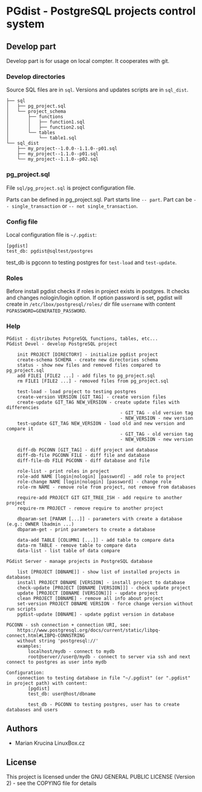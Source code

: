 # PGdist - PostgreSQL projects control system

## Develop part

Develop part is for usage on local compter. It cooperates with git.

### Develop directories

Source SQL files are in `sql`. Versions and updates scripts are in `sql_dist`.

```
├── sql
│   ├── pg_project.sql
│   └── project_schema
│       ├── functions
│       │   ├── function1.sql
│       │   ├── function2.sql
│       └── tables
│           └── table1.sql
└── sql_dist
    ├── my_project--1.0.0--1.1.0--p01.sql
    ├── my_project--1.1.0--p01.sql
    └── my_project--1.1.0--p02.sql
```

### pg_project.sql

File `sql/pg_project.sql` is project configuration file.

Parts can be defined in pg_project.sql. Part starts line `-- part`. Part can be `-- single_transaction` or `-- not single_transaction`.

### Config file

Local configuration file is `~/.pgdist`:

```
[pgdist]
test_db: pgdist@sqltest/postgres
```

test_db is pgconn to testing postgres for `test-load` and `test-update`.

### Roles

Before install pgdist checks if roles in project exists in postgres. It checks and changes nologin/login option. If option password is set, pgdist will create in `/etc/lbox/postgresql/roles/` dir file `username` with content `PGPASSWORD=GENERATED_PASSWORD`.


### Help
```
PGdist - distributes PotgreSQL functions, tables, etc...
PGdist Devel - develop PostgreSQL project

    init PROJECT [DIRECTORY] - initialize pgdist project
    create-schema SCHEMA - create new directories schema
    status - show new files and removed files compared to pg_project.sql
    add FILE1 [FILE2 ...] - add files to pg_project.sql
    rm FILE1 [FILE2 ...] - removed files from pg_project.sql

    test-load - load project to testing postgres
    create-version VERSION [GIT_TAG] - create version files
    create-update GIT_TAG NEW_VERSION - create update files with differencies
                                          - GIT_TAG - old version tag
                                          - NEW_VERSION - new version
    test-update GIT_TAG NEW_VERSION - load old and new version and compare it
                                          - GIT_TAG - old version tag
                                          - NEW_VERSION - new version

    diff-db PGCONN [GIT_TAG] - diff project and database
    diff-db-file PGCONN FILE - diff file and database
    diff-file-db FILE PGCONN - diff database and file

    role-list - print roles in project
    role-add NAME [login|nologin] [password] - add role to project
    role-change NAME [login|nologin] [password] - change role
    role-rm NAME - remove role from project, not remove from databases

    require-add PROJECT GIT GIT_TREE_ISH - add require to another project
    require-rm PROJECT - remove require to another project

    dbparam-set [PARAM [...]] - parameters with create a database (e.g.: OWNER lbadmin ...)
    dbparam-get - print parameters to create a database

    data-add TABLE [COLUMN1 [...]] - add table to compare data
    data-rm TABLE - remove table to compare data
    data-list - list table of data compare

PGdist Server - manage projects in PostgreSQL database

    list [PROJECT [DBNAME]] - show list of installed projects in databases
    install PROJECT DBNAME [VERSION] - install project to database
    check-update [PROJECT [DBNAME [VERSION]]] - check update project
    update [PROJECT [DBNAME [VERSION]]] - update project
    clean PROJECT [DBNAME] - remove all info about project
    set-version PROJECT DBNAME VERSION - force change version without run scripts
    pgdist-update [DBNAME] - update pgdist version in database

PGCONN - ssh connection + connection URI, see:
    https://www.postgresql.org/docs/current/static/libpq-connect.html#LIBPQ-CONNSTRING
    without string 'postgresql://'
    examples:
        localhost/mydb - connect to mydb
        root@server//user@/mydb - connect to server via ssh and next connect to postgres as user into mydb

Configuration:
    connection to testing database in file "~/.pgdist" (or ".pgdist" in project path) with content:
        [pgdist]
        test_db: user@host/dbname

        test_db - PGCONN to testing postgres, user has to create databases and users
```

## Authors

* Marian Krucina LinuxBox.cz

## License

This project is licensed under the GNU GENERAL PUBLIC LICENSE (Version 2) - see the COPYING file for details
